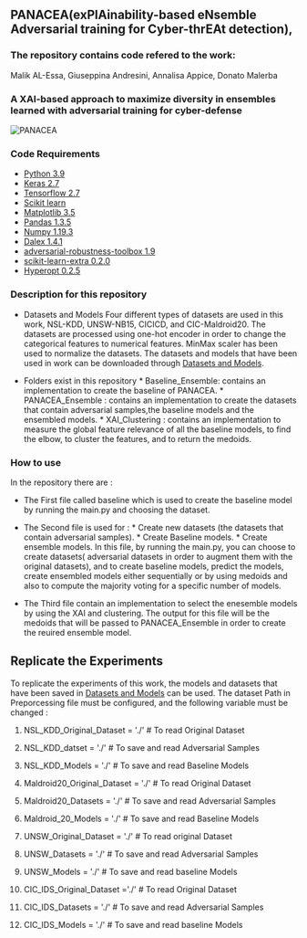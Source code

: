 ## PANACEA(exPlAinability-based eNsemble Adversarial training for Cyber-thrEAt detection),



### The repository contains code refered to the work:
Malik AL-Essa, Giuseppina Andresini, Annalisa Appice, Donato Malerba

### A XAI-based approach to maximize diversity in ensembles learned with adversarial training for cyber-defense

![PANACEA](https://user-images.githubusercontent.com/38468857/158059984-f12b6302-9d07-49ae-8a59-aed1f796af6b.png)


### Code Requirements

 * [Python 3.9](https://www.python.org/downloads/release/python-390/)
 * [Keras 2.7](https://github.com/keras-team/keras)
 * [Tensorflow 2.7](https://www.tensorflow.org/)
 * [Scikit learn](https://scikit-learn.org/stable/)
 * [Matplotlib 3.5](https://matplotlib.org/)
 * [Pandas 1.3.5](https://pandas.pydata.org/)
 * [Numpy 1.19.3](https://numpy.org/)
 * [Dalex 1.4.1](https://github.com/ModelOriented/DALEX)
 * [adversarial-robustness-toolbox 1.9](https://github.com/Trusted-AI/adversarial-robustness-toolbox)
 * [scikit-learn-extra 0.2.0](https://scikit-learn-extra.readthedocs.io/en/stable/)
 * [Hyperopt 0.2.5](https://pypi.org/project/hyperopt/)


###  Description for this repository

* Datasets and Models
   Four different types of datasets are used in this work, NSL-KDD, UNSW-NB15, CICICD, and CIC-Maldroid20. The datasets are processed using one-hot encoder
   in order to change the categorical features to numerical features. MinMax scaler has been used to normalize the datasets. The datasets and models that have been used 
   in work can be downloaded through [Datasets and Models](https://drive.google.com/drive/folders/1KnGoU2l1dxVQxIpq8AX9dAzTHuCl-_I5).
 
* Folders exist in this repository
      * Baseline_Ensemble: contains an implementation to create the baseline of PANACEA.
      * PANACEA_Ensemble : contains an implementation to create the datasets that contain adversarial samples,the baseline models and the ensembled models.
      * XAI_Clustering : contains an implementation to measure the global feature relevance of all the baseline models, to find the elbow, to cluster the features, and to return the         medoids.
     
   

### How to use

In the repository there are :
* The First file called baseline which is used to create the baseline model by running the main.py and choosing the dataset.
* The Second file is used for :
      *  Create new datasets (the datasets that contain adversarial samples).
      *  Create Baseline models.
      *  Create ensemble models.
   In this file, by running the main.py, you can choose to create datasets( adversarial datasets in order to augment them with the original datasets), and to create baseline models, predict the models, create ensembled models either sequentially or by using medoids and also to compute the majority voting for a specific number of models.
 
 * The Third file contain an implementation to select the enesemble models by using the XAI and clustering. The output for this file will be the medoids that will be passed to PANACEA_Ensemble in order to create the reuired ensemble model.
 

## Replicate the Experiments

To replicate the experiments of this work, the models and datasets that have been saved in [Datasets and Models](https://drive.google.com/drive/folders/1KnGoU2l1dxVQxIpq8AX9dAzTHuCl-_I5) can be used. The dataset Path in Preporcessing file must be configured, and the following variable must be changed :
  1. NSL_KDD_Original_Dataset = './' # To read Original Dataset
  2. NSL_KDD_datset = './' # To save and read Adversarial Samples
  3. NSL_KDD_Models = './'  # To save and read Baseline Models

  4. Maldroid20_Original_Dataset =  './'   # To read Original Dataset
  5. Maldroid20_Datasets = './' # To save and read Adversarial Samples
  6. Maldroid_20_Models = './'  # To save and read Baseline Models


  7. UNSW_Original_Dataset = './' # To read original Dataset
  8. UNSW_Datasets = './'  # To save and read Adversarial Samples
  9. UNSW_Models = './'  # To save and read  baseline Models


  10. CIC_IDS_Original_Dataset ='./'  # To read Original Dataset
  11. CIC_IDS_Datasets = './' # To save and read Adversarial Samples
  12. CIC_IDS_Models = './'  # To save and read baseline Models


